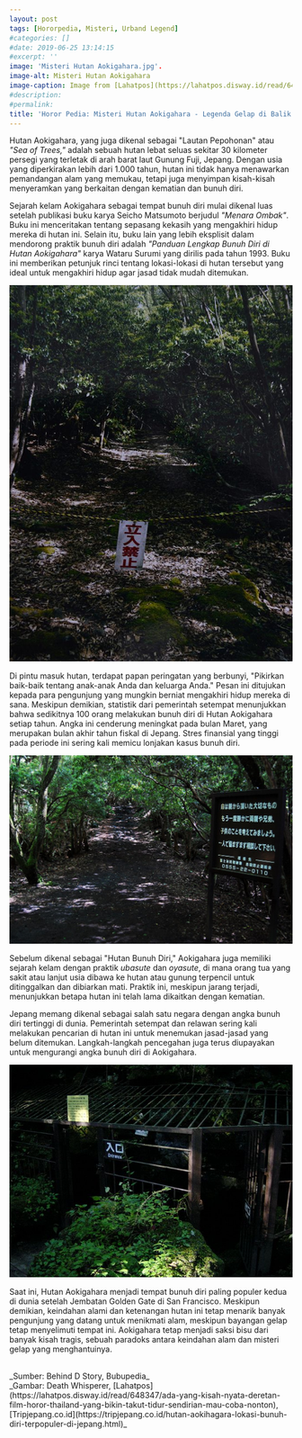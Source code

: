 ```yaml
---
layout: post
tags: [Hororpedia, Misteri, Urband Legend]
#categories: []
#date: 2019-06-25 13:14:15
#excerpt: ''
image: 'Misteri Hutan Aokigahara.jpg'.
image-alt: Misteri Hutan Aokigahara
image-caption: Image from [Lahatpos](https://lahatpos.disway.id/read/648347/ada-yang-kisah-nyata-deretan-film-horor-thailand-yang-bikin-takut-tidur-sendirian-mau-coba-nonton)
#description:
#permalink:
title: 'Horor Pedia: Misteri Hutan Aokigahara - Legenda Gelap di Balik Keindahan Alam'
---
```






Hutan Aokigahara, yang juga dikenal sebagai "Lautan Pepohonan" atau _"Sea of Trees,"_ adalah sebuah hutan lebat seluas sekitar 30 kilometer persegi yang terletak di arah barat laut Gunung Fuji, Jepang. Dengan usia yang diperkirakan lebih dari 1.000 tahun, hutan ini tidak hanya menawarkan pemandangan alam yang memukau, tetapi juga menyimpan kisah-kisah menyeramkan yang berkaitan dengan kematian dan bunuh diri.

Sejarah kelam Aokigahara sebagai tempat bunuh diri mulai dikenal luas setelah publikasi buku karya Seicho Matsumoto berjudul *"Menara Ombak"*. Buku ini menceritakan tentang sepasang kekasih yang mengakhiri hidup mereka di hutan ini. Selain itu, buku lain yang lebih eksplisit dalam mendorong praktik bunuh diri adalah *"Panduan Lengkap Bunuh Diri di Hutan Aokigahara"* karya Wataru Surumi yang dirilis pada tahun 1993. Buku ini memberikan petunjuk rinci tentang lokasi-lokasi di hutan tersebut yang ideal untuk mengakhiri hidup agar jasad tidak mudah ditemukan.

![Tanda Peringatan di Hutan Aokigahara](/assets/img/content/Tanda-Peringatan-di-Hutan-Aokigahara.jpg)

Di pintu masuk hutan, terdapat papan peringatan yang berbunyi, "Pikirkan baik-baik tentang anak-anak Anda dan keluarga Anda." Pesan ini ditujukan kepada para pengunjung yang mungkin berniat mengakhiri hidup mereka di sana. Meskipun demikian, statistik dari pemerintah setempat menunjukkan bahwa sedikitnya 100 orang melakukan bunuh diri di Hutan Aokigahara setiap tahun. Angka ini cenderung meningkat pada bulan Maret, yang merupakan bulan akhir tahun fiskal di Jepang. Stres finansial yang tinggi pada periode ini sering kali memicu lonjakan kasus bunuh diri.

![Jalur Aokigahara](/assets/img/content/Jalur-Aokigahara.jpg)

Sebelum dikenal sebagai "Hutan Bunuh Diri," Aokigahara juga memiliki sejarah kelam dengan praktik *ubasute* dan *oyasute*, di mana orang tua yang sakit atau lanjut usia dibawa ke hutan atau gunung terpencil untuk ditinggalkan dan dibiarkan mati. Praktik ini, meskipun jarang terjadi, menunjukkan betapa hutan ini telah lama dikaitkan dengan kematian.

Jepang memang dikenal sebagai salah satu negara dengan angka bunuh diri tertinggi di dunia. Pemerintah setempat dan relawan sering kali melakukan pencarian di hutan ini untuk menemukan jasad-jasad yang belum ditemukan. Langkah-langkah pencegahan juga terus diupayakan untuk mengurangi angka bunuh diri di Aokigahara.

![Pintu Masuk Gua Aokigahara](/assets/img/content/Pintu-Masuk-Gua-Aokigahara.jpg)

Saat ini, Hutan Aokigahara menjadi tempat bunuh diri paling populer kedua di dunia setelah Jembatan Golden Gate di San Francisco. Meskipun demikian, keindahan alami dan ketenangan hutan ini tetap menarik banyak pengunjung yang datang untuk menikmati alam, meskipun bayangan gelap tetap menyelimuti tempat ini. Aokigahara tetap menjadi saksi bisu dari banyak kisah tragis, sebuah paradoks antara keindahan alam dan misteri gelap yang menghantuinya.



<br>
_Sumber: Behind D Story, Bubupedia_ <br>
_Gambar: Death Whisperer, [Lahatpos](https://lahatpos.disway.id/read/648347/ada-yang-kisah-nyata-deretan-film-horor-thailand-yang-bikin-takut-tidur-sendirian-mau-coba-nonton), [Tripjepang.co.id](https://tripjepang.co.id/hutan-aokihagara-lokasi-bunuh-diri-terpopuler-di-jepang.html)_
